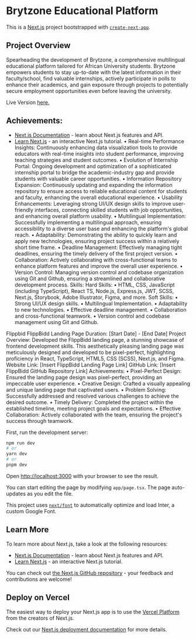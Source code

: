 # Brytzone Educational Platform
This is a [Next.js](https://nextjs.org/) project bootstrapped with [`create-next-app`](https://github.com/vercel/next.js/tree/canary/packages/create-next-app).

## Project Overview
Spearheading the development of Brytzone, a comprehensive multilingual educational platform tailored for African University students. Brytzone empowers students
to stay up-to-date with the latest information in their faculty/school, find valuable internships, actively participate in polls to enhance their academics, and
gain exposure through projects to potentially secure employment opportunities even before leaving the university.

Live Version [here.](https://brytzone-1.vercel.app/)

## Achievements:
- [Next.js Documentation](https://nextjs.org/docs) - learn about Next.js features and API.
- [Learn Next.js](https://nextjs.org/learn) - an interactive Next.js tutorial.
•	Real-time Performance Insights: Continuously enhancing data visualization tools to provide educators with real-time insights into student performance, improving teaching strategies and student outcomes.
•	Evolution of Internship Portal: Ongoing development and optimization of a sophisticated internship portal to bridge the academic-industry gap and provide students with valuable career opportunities.
•	Information Repository Expansion: Continuously updating and expanding the information repository to ensure access to reliable educational content for students and faculty, enhancing the overall educational experience.
•	Usability Enhancements: Leveraging strong UI/UX design skills to improve user-friendly interfaces, connecting skilled students with job opportunities, and enhancing overall platform usability.
•	Multilingual Implementation: Successfully implementing a multilingual approach, ensuring accessibility to a diverse user base and enhancing the platform's global reach.
•	Adaptability: Demonstrating the ability to quickly learn and apply new technologies, ensuring project success within a relatively short time frame.
•	Deadline Management: Effectively managing tight deadlines, ensuring the timely delivery of the first project version.
•	Collaboration: Actively collaborating with cross-functional teams to enhance platform features and improve the overall user experience.
•	Version Control: Managing version control and codebase organization using Git and Github, ensuring a streamlined and collaborative development process.
Skills:
Hard Skills:
•	HTML, CSS, JavaScript (including TypeScript), React TS, Node.js, Express.js, JWT, SCSS, Next.js, Storybook, Adobe Illustrator, Figma, and more.
Soft Skills:
•	Strong UI/UX design skills.
•	Multilingual Implementation.
•	Adaptability to new technologies.
•	Effective deadline management.
•	Collaboration and cross-functional teamwork.
•	Version control and codebase management using Git and Github.

Flippbid
FlippBidd Landing Page
Duration: [Start Date] - [End Date]
Project Overview: Developed the FlippBidd landing page, a stunning showcase of frontend development skills. This aesthetically pleasing landing page was meticulously designed and developed to be pixel-perfect, highlighting proficiency in React, TypeScript, HTML5, CSS (SCSS), Next.js, and Figma.
Website Link: [Insert FlippBidd Landing Page Link]
GitHub Link: [Insert FlippBidd GitHub Repository Link]
Achievements:
•	Pixel-Perfect Design: Ensured the landing page design was pixel-perfect, providing an impeccable user experience.
•	Creative Design: Crafted a visually appealing and unique landing page that captivated users.
•	Problem Solving: Successfully addressed and resolved various challenges to achieve the desired outcome.
•	Timely Delivery: Completed the project within the established timeline, meeting project goals and expectations.
•	Effective Collaboration: Actively collaborated with the team, ensuring the project's success through teamwork.


First, run the development server:

```bash
npm run dev
# or
yarn dev
# or
pnpm dev
```

Open [http://localhost:3000](http://localhost:3000) with your browser to see the result.

You can start editing the page by modifying `app/page.tsx`. The page auto-updates as you edit the file.

This project uses [`next/font`](https://nextjs.org/docs/basic-features/font-optimization) to automatically optimize and load Inter, a custom Google Font.

## Learn More

To learn more about Next.js, take a look at the following resources:

- [Next.js Documentation](https://nextjs.org/docs) - learn about Next.js features and API.
- [Learn Next.js](https://nextjs.org/learn) - an interactive Next.js tutorial.

You can check out [the Next.js GitHub repository](https://github.com/vercel/next.js/) - your feedback and contributions are welcome!

## Deploy on Vercel

The easiest way to deploy your Next.js app is to use the [Vercel Platform](https://vercel.com/new?utm_medium=default-template&filter=next.js&utm_source=create-next-app&utm_campaign=create-next-app-readme) from the creators of Next.js.

Check out our [Next.js deployment documentation](https://nextjs.org/docs/deployment) for more details.
